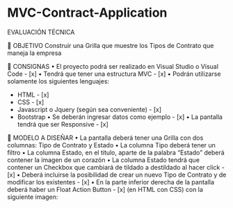 # MVC-Contract-Application




EVALUACIÓN TÉCNICA

	OBJETIVO
Construir una Grilla que muestre los Tipos de Contrato que maneja la empresa

	CONSIGNAS
•	El proyecto podrá ser realizado en Visual Studio o Visual Code - [x]
•	Tendrá que tener una estructura MVC - [x]
•	Podrán utilizarse solamente los siguientes lenguajes:
-	HTML - [x]
-	CSS - [x]
-	Javascript o Jquery (según sea conveniente) - [x]
-	Bootstrap
•	Se deberán ingresar datos como ejemplo - [x]
•	La pantalla tendrá que ser Responsive - [x]


	MODELO A DISEÑAR
•	La pantalla deberá tener una Grilla con dos columnas: Tipo de Contrato y Estado
•	La columna Tipo deberá tener un filtro
•	La columna Estado, en el título, aparte de la palabra “Estado” deberá contener la imagen de un corazón
•	La columna Estado tendrá que contener un Checkbox que cambiará de tildado a destildado al hacer click - [x]
•	Deberá incluirse la posibilidad de crear un nuevo Tipo de Contrato y de modificar los existentes - [x]
•	En la parte inferior derecha de la pantalla deberá haber un Float Action Button  - [x]
(en HTML con CSS) con la siguiente imagen: 

 
